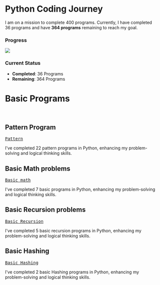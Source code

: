 # Python Coding Journey

I am on a mission to complete 400 programs. Currently, I have completed 36 programs and have **364 programs** remaining to reach my goal.

### Progress  
![](https://geps.dev/progress/9?dangerColor=800000&warningColor=ff9900&successColor=006600)

### Current Status  
- **Completed**: 36 Programs  
- **Remaining**: 364 Programs

# Basic Programs 
<br>

## Pattern Program

<kbd>[Pattern](https://github.com/revanth-kumar-01-ai/Python/blob/main/B-Own%20Task/1.Pattern/1.PatternOne.py)</kbd>

I've completed 22 pattern programs in Python, enhancing my problem-solving and logical thinking skills.

## Basic Math problems

<kbd>[Basic math](https://github.com/revanth-kumar-01-ai/Python/tree/main/B-Own%20Task/2.BasicMathProblem)</kbd>

I've completed 7 basic programs in Python, enhancing my problem-solving and logical thinking skills.


## Basic Recursion problems 

<kbd>[Basic Recursion](https://github.com/revanth-kumar-01-ai/Python/tree/main/B-Own%20Task/3.Recursion)</kbd>

I've completed 5 basic recursion programs in Python, enhancing my problem-solving and logical thinking skills.

## Basic Hashing

<kbd>[Basic Hashing](https://github.com/revanth-kumar-01-ai/Python/tree/main/B-Own%20Task/4.BasicHashing)</kbd>

I've completed 2 basic Hashing programs in Python, enhancing my problem-solving and logical thinking skills.







